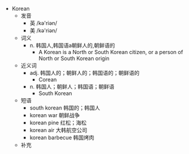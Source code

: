 - Korean
  - 发音
    - 英 /kə'riən/
    - 美 /kə'riən/
  - 词义
    - n. 韩国人,韩国语a朝鲜人的,朝鲜语的
      - A Korean is a North or South Korean citizen, or a person of North or South Korean origin
  - 近义词
    - adj. 韩国人的；朝鲜人的；韩国语的；朝鲜语的
      - Corean
    - n. 韩国人；朝鲜人；韩国语；朝鲜语
      - South Korean
  - 短语
    - south korean 韩国的；韩国人
    - korean war 朝鲜战争
    - korean pine 红松；海松
    - korean air 大韩航空公司
    - korean barbecue 韩国烤肉
  - 补充